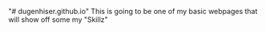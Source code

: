 "# dugenhiser.github.io" 
This is going to be one of my basic webpages
 that will show off some my "Skillz"